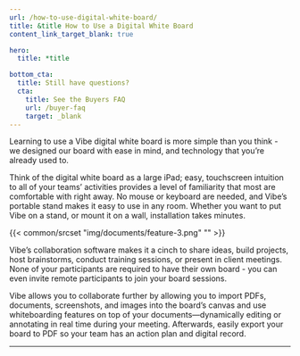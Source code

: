 ```yaml
---
url: /how-to-use-digital-white-board/
title: &title How to Use a Digital White Board
content_link_target_blank: true

hero:
  title: *title

bottom_cta:
  title: Still have questions?
  cta:
    title: See the Buyers FAQ
    url: /buyer-faq
    target: _blank
---
```


Learning to use a Vibe digital white board is more simple than you think - we designed our board with ease in mind, and technology that you’re already used to.

Think of the digital white board as a large iPad; easy, touchscreen intuition to all of your teams’ activities provides a level of familiarity that most are comfortable with right away. No mouse or keyboard are needed, and Vibe’s portable stand makes it easy to use in any room. Whether you want to put Vibe on a stand, or mount it on a wall, installation takes minutes.

{{< common/srcset "img/documents/feature-3.png" "" >}}

Vibe’s collaboration software makes it a cinch to share ideas, build projects, host brainstorms, conduct training sessions, or present in client meetings. None of your participants are required to have their own board - you can even invite remote participants to join your board sessions.

Vibe allows you to collaborate further by allowing you to import PDFs, documents, screenshots, and images into the board’s canvas and use whiteboarding features on top of your documents—dynamically editing or annotating in real time during your meeting. Afterwards, easily export your board to PDF so your team has an action plan and digital record.

---
